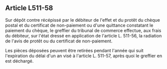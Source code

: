 Article L511-58
----
Sur dépôt contre récépissé par le débiteur de l'effet et du protêt du chèque
postal et du certificat de non-paiement ou d'une quittance constatant le
paiement du chèque, le greffier du tribunal de commerce effectue, aux frais du
débiteur, sur l'état dressé en application de l'article L. 511-56, la radiation
de l'avis de protêt ou du certificat de non-paiement.

Les pièces déposées peuvent être retirées pendant l'année qui suit l'expiration
du délai d'un an visé à l'article L. 511-57, après quoi le greffier en est
déchargé.
